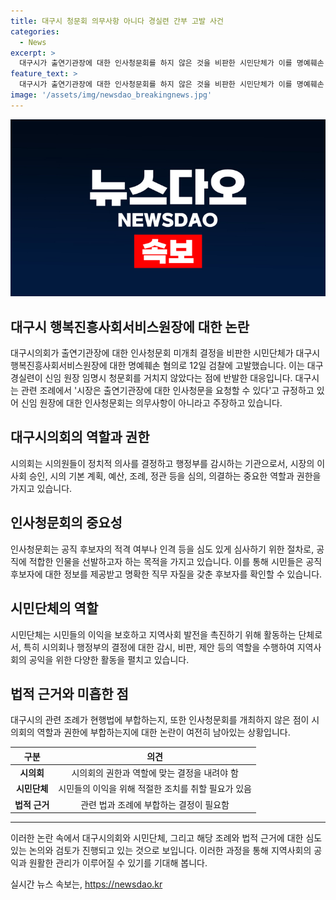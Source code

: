 ```yaml
---
title: 대구시 청문회 의무사항 아니다 경실련 간부 고발 사건
categories:
  - News
excerpt: >
  대구시가 출연기관장에 대한 인사청문회를 하지 않은 것을 비판한 시민단체가 이를 명예훼손 혐의로 고발했다. 이는 대구경실련이 신임 원장 임명시 청문회를 거치지 않았다는 주장에 대한 대응이다. 대구시는 관련 조례에 따라 청문회를 요청하지 않아도 되는 것이라고 주장하고 있다. 해당 사안은 대구시의회와 시민단체 간의 갈등이 빚어지고 있는 상황이며, 논란이 계속될 전망이다.
feature_text: >
  대구시가 출연기관장에 대한 인사청문회를 하지 않은 것을 비판한 시민단체가 이를 명예훼손 혐의로 고발했다. 이는 대구경실련이 신임 원장 임명시 청문회를 거치지 않았다는 주장에 대한 대응이다. 대구시는 관련 조례에 따라 청문회를 요청하지 않아도 되는 것이라고 주장하고 있다. 해당 사안은 대구시의회와 시민단체 간의 갈등이 빚어지고 있는 상황이며, 논란이 계속될 전망이다.
image: '/assets/img/newsdao_breakingnews.jpg'
---
```


<p><img src="/assets/img/newsdao_breakingnews.jpg" alt="bookingtag 속보" /></p>

<h2 data-ke-size="size26">대구시 행복진흥사회서비스원장에 대한 논란</h2>

<p data-ke-size="size16">대구시의회가 출연기관장에 대한 인사청문회 미개최 결정을 비판한 시민단체가 대구시 행복진흥사회서비스원장에 대한 명예훼손 혐의로 12일 검찰에 고발했습니다. 이는 대구경실련이 신임 원장 임명시 청문회를 거치지 않았다는 점에 반발한 대응입니다. 대구시는 관련 조례에서 '시장은 출연기관장에 대한 인사청문을 요청할 수 있다'고 규정하고 있어 신임 원장에 대한 인사청문회는 의무사항이 아니라고 주장하고 있습니다.</p>

<h2 data-ke-size="size26">대구시의회의 역할과 권한</h2>

<p data-ke-size="size16">시의회는 시의원들이 정치적 의사를 결정하고 행정부를 감시하는 기관으로서, 시장의 이사회 승인, 시의 기본 계획, 예산, 조례, 정관 등을 심의, 의결하는 중요한 역할과 권한을 가지고 있습니다.</p>

<h2 data-ke-size="size26">인사청문회의 중요성</h2>

<p data-ke-size="size16">인사청문회는 공직 후보자의 적격 여부나 인격 등을 심도 있게 심사하기 위한 절차로, 공직에 적합한 인물을 선발하고자 하는 목적을 가지고 있습니다. 이를 통해 시민들은 공직 후보자에 대한 정보를 제공받고 명확한 직무 자질을 갖춘 후보자를 확인할 수 있습니다.</p>

<h2 data-ke-size="size26">시민단체의 역할</h2>

<p data-ke-size="size16">시민단체는 시민들의 이익을 보호하고 지역사회 발전을 촉진하기 위해 활동하는 단체로서, 특히 시의회나 행정부의 결정에 대한 감시, 비판, 제안 등의 역할을 수행하여 지역사회의 공익을 위한 다양한 활동을 펼치고 있습니다.</p>

<h2 data-ke-size="size26">법적 근거와 미흡한 점</h2>

<p data-ke-size="size16">대구시의 관련 조례가 현행법에 부합하는지, 또한 인사청문회를 개최하지 않은 점이 시의회의 역할과 권한에 부합하는지에 대한 논란이 여전히 남아있는 상황입니다.</p>

<table>
    <thead>
        <tr>
            <th style="text-align: center;">구분</th>
            <th style="text-align: center;">의견</th>
        </tr>
    </thead>
    <tbody>
        <tr>
            <td style="text-align: center;"><b>시의회</b></td>
            <td style="text-align: center;">시의회의 권한과 역할에 맞는 결정을 내려야 함</td>
        </tr>
        <tr>
            <td style="text-align: center;"><b>시민단체</b></td>
            <td style="text-align: center;">시민들의 이익을 위해 적절한 조치를 취할 필요가 있음</td>
        </tr>
        <tr>
            <td style="text-align: center;"><b>법적 근거</b></td>
            <td style="text-align: center;">관련 법과 조례에 부합하는 결정이 필요함</td>
        </tr>
    </tbody>
</table>

<hr>

<p data-ke-size="size16">이러한 논란 속에서 대구시의회와 시민단체, 그리고 해당 조례와 법적 근거에 대한 심도 있는 논의와 검토가 진행되고 있는 것으로 보입니다. 이러한 과정을 통해 지역사회의 공익과 원활한 관리가 이루어질 수 있기를 기대해 봅니다.</p>
실시간 뉴스 속보는, <a href="https://newsdao.kr" rel="dofollow">https://newsdao.kr</a>


